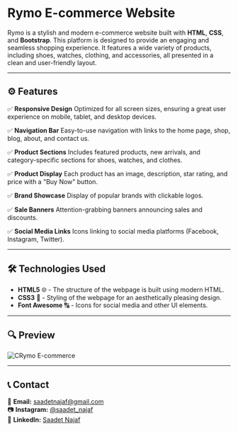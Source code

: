 # Rymo E-commerce Website

Rymo is a stylish and modern e-commerce website built with **HTML**, **CSS**, and **Bootstrap**. This platform is designed to provide an engaging and seamless shopping experience. It features a wide variety of products, including shoes, watches, clothing, and accessories, all presented in a clean and user-friendly layout.
 
---

## ⚙️ Features  

 ✅ **Responsive Design**
 Optimized for all screen sizes, ensuring a great user experience on mobile, tablet, and desktop devices.
 
✅ **Navigation Bar**
Easy-to-use navigation with links to the home page, shop, blog, about, and contact us.

✅ **Product Sections**
Includes featured products, new arrivals, and category-specific sections for shoes, watches, and clothes.

✅ **Product Display**
Each product has an image, description, star rating, and price with a "Buy Now" button.

✅ **Brand Showcase**
Display of popular brands with clickable logos.

✅ **Sale Banners**
Attention-grabbing banners announcing sales and discounts.

✅ **Social Media Links**
Icons linking to social media platforms (Facebook, Instagram, Twitter).

---

## 🛠 Technologies Used  

- **HTML5** 🌐 - The structure of the webpage is built using modern HTML.
- **CSS3** 🎨 - Styling of the webpage for an aesthetically pleasing design.
- **Font Awesome** 🔠 - Icons for social media and other UI elements.

---

## 🔍 Preview  

![CRymo E-commerce](Rymo.gif)  

---

## 📞 Contact  

📩 **Email:** [saadetnajaf@gmail.com](mailto:saadetnajaf@gmail.com)  
📷 **Instagram:** [@saadet_najaf](https://www.instagram.com/saadet_najaf)  
💼 **LinkedIn:** [Saadet Najaf](https://www.linkedin.com/in/saadetnajaf/)  
